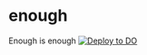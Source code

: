 # enough
Enough is enough
[![Deploy to DO](https://www.deploytodo.com/do-btn-blue.svg)](https://cloud.digitalocean.com/apps/new?repo=https://github.com/Ricardo-MT/enough/tree/main)
